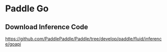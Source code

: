 # Paddle Go

## Download Inference Code

https://github.com/PaddlePaddle/Paddle/tree/develop/paddle/fluid/inference/goapi